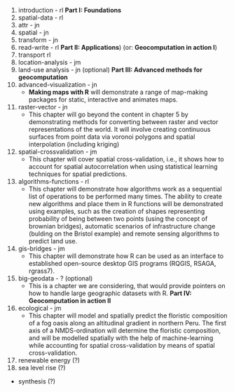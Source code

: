 1. introduction - rl 
**Part I: Foundations**
1. spatial-data - rl 
1. attr - jn
1. spatial - jn
1. transform - jn
1. read-write - rl
**Part II: Applications**) (or: **Geocomputation in action I**)
1. transport rl 
1. location-analysis - jm
1. land-use analysis - jn (optional)
**Part III: Advanced methods for geocomputation**
1. advanced-visualization - jn 
    - **Making maps with R** will demonstrate a range of map-making packages for static, interactive and animates maps.
1. raster-vector - jn
    - This chapter will go beyond the content in chapter 5 by demonstrating methods for converting between raster and vector representations of the world. It will involve creating continuous surfaces from point data via voronoi polygons and spatial interpolation (including kriging)
1. spatial-crossvalidation - jm
    - This chapter will cover spatial cross-validation, i.e., it shows how to account for spatial autocorrelation when using statistical learning techniques for spatial predictions.
1. algorithms-functions - rl
    - This chapter will demonstrate how algorithms work as a sequential list of operations to be performed many times. The ability to create new algorithms and place them in R functions will be demonstrated using examples, such as the creation of shapes representing probability of being between two points (using the concept of brownian bridges), automatic scenarios of infrastructure change (bulding on the Bristol example) and remote sensing algorithms to predict land use.
1. gis-bridges - jm
    - This chapter will demonstrate how R can be used as an interface to established open-source desktop GIS programs (RQGIS, RSAGA, rgrass7).
1. big-geodata - ? (optional)
    - This is a chapter we are considering, that would provide pointers on how to handle large geographic datasets with R.
**Part IV: Geocomputation in action II**
1. ecological - jm 
    - This chapter will model and spatially predict the floristic composition of a fog oasis along an altitudinal gradient in northern Peru. The first axis of a NMDS-ordination will determine the floristic composition, and will be modelled spatially with the help of machine-learning while accounting for spatial cross-validation by means of spatial cross-validation.
1. renewable energy (?)
1. sea level rise (?)

- synthesis (?)
